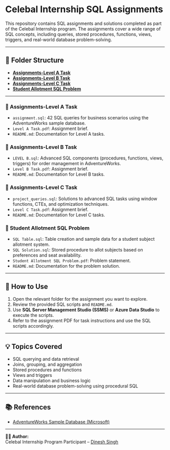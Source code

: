 # Celebal Internship SQL Assignments

This repository contains SQL assignments and solutions completed as part of the Celebal Internship program. The assignments cover a wide range of SQL concepts, including queries, stored procedures, functions, views, triggers, and real-world database problem-solving.

---

## 📁 Folder Structure

- [**Assignments-Level A Task**](#assignments-level-a-task)
- [**Assignments-Level B Task**](#assignments-level-b-task)
- [**Assignments-Level C Task**](#assignments-level-c-task)
- [**Student Allotment SQL Problem**](#student-allotment-sql-problem)

---

### 📂 Assignments-Level A Task
- `assignment.sql`: 42 SQL queries for business scenarios using the AdventureWorks sample database.
- `Level A Task.pdf`: Assignment brief.
- `README.md`: Documentation for Level A tasks.

### 📂 Assignments-Level B Task
- `LEVEL B.sql`: Advanced SQL components (procedures, functions, views, triggers) for order management in AdventureWorks.
- `Level B Task.pdf`: Assignment brief.
- `README.md`: Documentation for Level B tasks.

### 📂 Assignments-Level C Task
- `project_queries.sql`: Solutions to advanced SQL tasks using window functions, CTEs, and optimization techniques.
- `Level C Task.pdf`: Assignment brief.
- `README.md`: Documentation for Level C tasks.

### 📂 Student Allotment SQL Problem
- `SQL Table.sql`: Table creation and sample data for a student subject allotment system.
- `SQL Solution.sql`: Stored procedure to allot subjects based on preferences and seat availability.
- `Student Allotment SQL Problem.pdf`: Problem statement.
- `README.md`: Documentation for the problem solution.

---

## 📝 How to Use

1. Open the relevant folder for the assignment you want to explore.
2. Review the provided SQL scripts and `README.md`.
3. Use **SQL Server Management Studio (SSMS)** or **Azure Data Studio** to execute the scripts.
4. Refer to the assignment PDF for task instructions and use the SQL scripts accordingly.

---

## 💡 Topics Covered

- SQL querying and data retrieval
- Joins, grouping, and aggregation
- Stored procedures and functions
- Views and triggers
- Data manipulation and business logic
- Real-world database problem-solving using procedural SQL

---

## 📚 References

- [AdventureWorks Sample Database (Microsoft)](https://github.com/microsoft/sql-server-samples/tree/master/samples/databases/adventure-works)

---

**👨‍💻 Author:**  
Celebal Internship Program Participant – [Dinesh Singh](https://github.com/dineshsingh099)
